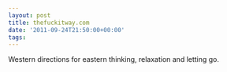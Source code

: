 ```yaml
---
layout: post
title: thefuckitway.com
date: '2011-09-24T21:50:00+00:00'
tags: 
---
```

Western directions for eastern thinking, relaxation and letting go.

